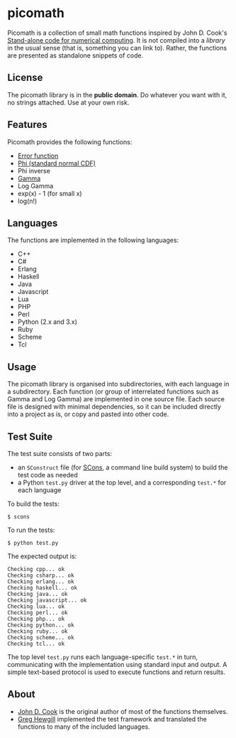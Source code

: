 picomath
========

Picomath is a collection of small math functions inspired by John D. Cook's [Stand-alone code for numerical computing](http://www.johndcook.com/stand_alone_code.html). 
It is not compiled into a *library* in the usual sense (that is, something you can link to).
Rather, the functions are presented as standalone snippets of code.

License
-------

The picomath library is in the **public domain**.
Do whatever you want with it, no strings attached.
Use at your own risk.

Features
--------

Picomath provides the following functions:

- [Error function](http://en.wikipedia.org/wiki/Error_function)
- [Phi (standard normal CDF)](http://en.wikipedia.org/wiki/Cumulative_distribution_function)
- Phi inverse
- [Gamma](http://en.wikipedia.org/wiki/Gamma_function)
- Log Gamma
- exp(x) - 1 (for small x)
- log(n!)

Languages
---------

The functions are implemented in the following languages:

- C++
- C#
- Erlang
- Haskell
- Java
- Javascript
- Lua
- PHP
- Perl
- Python (2.x and 3.x)
- Ruby
- Scheme
- Tcl

Usage
-----

The picomath library is organised into subdirectories, with each language in a subdirectory.
Each function (or group of interrelated functions such as Gamma and Log Gamma) are implemented in one source file.
Each source file is designed with minimal dependencies, so it can be included directly into a project as is, or copy and pasted into other code.

Test Suite
----------

The test suite consists of two parts:

- an `SConstruct` file (for [SCons](http://scons.org), a command line build system) to build the test code as needed
- a Python `test.py` driver at the top level, and a corresponding `test.*` for each language

To build the tests:

    $ scons

To run the tests:

    $ python test.py

The expected output is:

    Checking cpp... ok
    Checking csharp... ok
    Checking erlang... ok
    Checking haskell... ok
    Checking java... ok
    Checking javascript... ok
    Checking lua... ok
    Checking perl... ok
    Checking php... ok
    Checking python... ok
    Checking ruby... ok
    Checking scheme... ok
    Checking tcl... ok

The top level `test.py` runs each language-specific `test.*` in turn, communicating with the implementation using standard input and output.
A simple text-based protocol is used to execute functions and return results.

About
-----

- [John D. Cook](http://www.johndcook.com) is the original author of most of the functions themselves.
- [Greg Hewgill](http://hewgill.com) implemented the test framework and translated the functions to many of the included languages.

